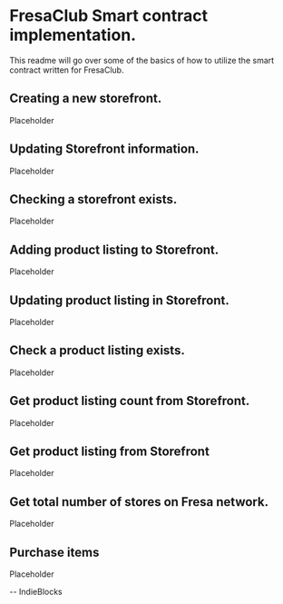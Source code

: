 # FresaClub Smart contract implementation.
This readme will go over some of the basics of how to utilize the smart contract written for FresaClub.


## Creating a new storefront.
Placeholder

## Updating Storefront information.
Placeholder

## Checking a storefront exists.
Placeholder

## Adding product listing to Storefront.
Placeholder

## Updating product listing in Storefront.
Placeholder

## Check a product listing exists.
Placeholder

## Get product listing count from Storefront.
Placeholder


## Get product listing from Storefront
Placeholder


## Get total number of stores on Fresa network.
Placeholder


## Purchase items
Placeholder



-- IndieBlocks